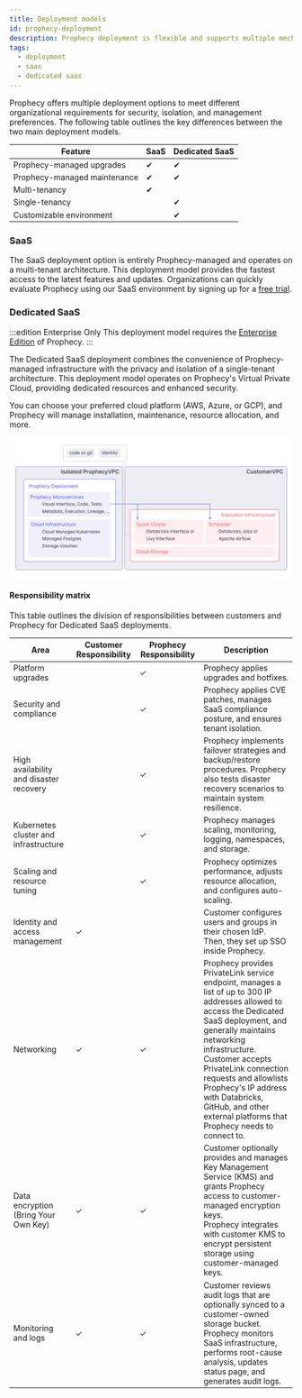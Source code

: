 ```yaml
---
title: Deployment models
id: prophecy-deployment
description: Prophecy deployment is flexible and supports multiple mechanisms
tags:
  - deployment
  - saas
  - dedicated saas
---
```


Prophecy offers multiple deployment options to meet different organizational requirements for security, isolation, and management preferences. The following table outlines the key differences between the two main deployment models.

| Feature                      | SaaS | Dedicated SaaS |
| ---------------------------- | ---- | -------------- |
| Prophecy-managed upgrades    | ✔    | ✔              |
| Prophecy-managed maintenance | ✔    | ✔              |
| Multi-tenancy                | ✔    |                |
| Single-tenancy               |      | ✔              |
| Customizable environment     |      | ✔              |

### SaaS

The SaaS deployment option is entirely Prophecy-managed and operates on a multi-tenant architecture. This deployment model provides the fastest access to the latest features and updates. Organizations can quickly evaluate Prophecy using our SaaS environment by signing up for a [free trial](https://app.prophecy.io/metadata/auth/signup).

### Dedicated SaaS

:::edition Enterprise Only
This deployment model requires the [Enterprise Edition](/getting-started/editions/) of Prophecy.
:::

The Dedicated SaaS deployment combines the convenience of Prophecy-managed infrastructure with the privacy and isolation of a single-tenant architecture. This deployment model operates on Prophecy's Virtual Private Cloud, providing dedicated resources and enhanced security.

You can choose your preferred cloud platform (AWS, Azure, or GCP), and Prophecy will manage installation, maintenance, resource allocation, and more.

![Dedicated SaaS VPC Architecture](img/arch_dedicated_vpc.png)

#### Responsibility matrix

This table outlines the division of responsibilities between customers and Prophecy for Dedicated SaaS deployments.

| Area                                    | Customer Responsibility | Prophecy Responsibility | Description                                                                                                                                                                                                                                                                                                                                                                      |
| --------------------------------------- | ----------------------- | ----------------------- | -------------------------------------------------------------------------------------------------------------------------------------------------------------------------------------------------------------------------------------------------------------------------------------------------------------------------------------------------------------------------------- |
| Platform upgrades                       |                         | ✓                       | Prophecy applies upgrades and hotfixes.                                                                                                                                                                                                                                                                                                                                          |
| Security and compliance                 |                         | ✓                       | Prophecy applies CVE patches, manages SaaS compliance posture, and ensures tenant isolation.                                                                                                                                                                                                                                                                                     |
| High availability and disaster recovery |                         | ✓                       | Prophecy implements failover strategies and backup/restore procedures. Prophecy also tests disaster recovery scenarios to maintain system resilience.                                                                                                                                                                                                                            |
| Kubernetes cluster and infrastructure   |                         | ✓                       | Prophecy manages scaling, monitoring, logging, namespaces, and storage.                                                                                                                                                                                                                                                                                                          |
| Scaling and resource tuning             |                         | ✓                       | Prophecy optimizes performance, adjusts resource allocation, and configures auto-scaling.                                                                                                                                                                                                                                                                                        |
| Identity and access management          | ✓                       |                         | Customer configures users and groups in their chosen IdP. Then, they set up SSO inside Prophecy.                                                                                                                                                                                                                                                                                 |
| Networking                              | ✓                       | ✓                       | Prophecy provides PrivateLink service endpoint, manages a list of up to 300 IP addresses allowed to access the Dedicated SaaS deployment, and generally maintains networking infrastructure. <br/>Customer accepts PrivateLink connection requests and allowlists Prophecy's IP address with Databricks, GitHub, and other external platforms that Prophecy needs to connect to. |
| Data encryption (Bring Your Own Key)    | ✓                       | ✓                       | Customer optionally provides and manages Key Management Service (KMS) and grants Prophecy access to customer-managed encryption keys. <br/>Prophecy integrates with customer KMS to encrypt persistent storage using customer-managed keys.                                                                                                                                      |
| Monitoring and logs                     | ✓                       | ✓                       | Customer reviews audit logs that are optionally synced to a customer-owned storage bucket. <br/>Prophecy monitors SaaS infrastructure, performs root-cause analysis, updates status page, and generates audit logs.                                                                                                                                                              |
